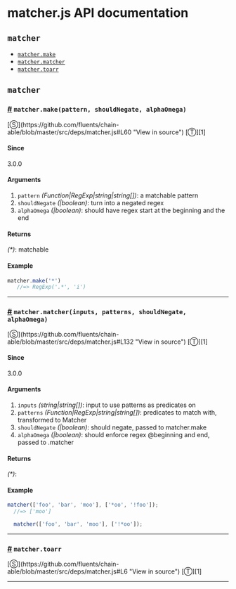 # matcher.js API documentation

<!-- div class="toc-container" -->

<!-- div -->

## `matcher`
* <a href="#matcher-make">`matcher.make`</a>
* <a href="#matcher-matcher">`matcher.matcher`</a>
* <a href="#matcher-toarr">`matcher.toarr`</a>

<!-- /div -->

<!-- /div -->

<!-- div class="doc-container" -->

<!-- div -->

## `matcher`

<!-- div -->

<h3 id="matcher-make"><a href="#matcher-make">#</a>&nbsp;<code>matcher.make(pattern, shouldNegate, alphaOmega)</code></h3>
[&#x24C8;](https://github.com/fluents/chain-able/blob/master/src/deps/matcher.js#L60 "View in source") [&#x24C9;][1]



#### Since
3.0.0

#### Arguments
1. `pattern` *(Function|RegExp|string|string&#91;&#93;)*: a matchable pattern
2. `shouldNegate` *(|boolean)*: turn into a negated regex
3. `alphaOmega` *(|boolean)*: should have regex start at the beginning and the end

#### Returns
*(&#42;)*: matchable

#### Example
```js
matcher.make('*')
   //=> RegExp('.*', 'i')
```
---

<!-- /div -->

<!-- div -->

<h3 id="matcher-matcher"><a href="#matcher-matcher">#</a>&nbsp;<code>matcher.matcher(inputs, patterns, shouldNegate, alphaOmega)</code></h3>
[&#x24C8;](https://github.com/fluents/chain-able/blob/master/src/deps/matcher.js#L132 "View in source") [&#x24C9;][1]



#### Since
3.0.0

#### Arguments
1. `inputs` *(string|string&#91;&#93;)*: input to use patterns as predicates on
2. `patterns` *(Function|RegExp|string|string&#91;&#93;)*: predicates to match with, transformed to Matcher
3. `shouldNegate` *(|boolean)*: should negate, passed to matcher.make
4. `alphaOmega` *(|boolean)*: should enforce regex @beginning and end, passed to .matcher

#### Returns
*(&#42;)*:

#### Example
```js
matcher(['foo', 'bar', 'moo'], ['*oo', '!foo']);
  //=> ['moo']

  matcher(['foo', 'bar', 'moo'], ['!*oo']);
```
---

<!-- /div -->

<!-- div -->

<h3 id="matcher-toarr"><a href="#matcher-toarr">#</a>&nbsp;<code>matcher.toarr</code></h3>
[&#x24C8;](https://github.com/fluents/chain-able/blob/master/src/deps/matcher.js#L6 "View in source") [&#x24C9;][1]



---

<!-- /div -->

<!-- /div -->

<!-- /div -->

 [1]: #matcher "Jump back to the TOC."
